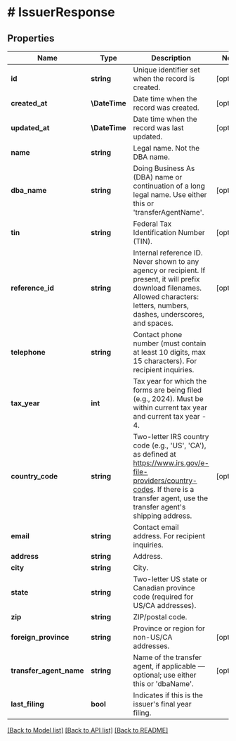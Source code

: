 # # IssuerResponse

## Properties

Name | Type | Description | Notes
------------ | ------------- | ------------- | -------------
**id** | **string** | Unique identifier set when the record is created. | [optional]
**created_at** | **\DateTime** | Date time when the record was created. | [optional]
**updated_at** | **\DateTime** | Date time when the record was last updated. | [optional]
**name** | **string** | Legal name. Not the DBA name. |
**dba_name** | **string** | Doing Business As (DBA) name or continuation of a long legal name. Use either this or &#39;transferAgentName&#39;. | [optional]
**tin** | **string** | Federal Tax Identification Number (TIN). | [optional]
**reference_id** | **string** | Internal reference ID. Never shown to any agency or recipient. If present, it will prefix download filenames. Allowed characters: letters, numbers, dashes, underscores, and spaces. | [optional]
**telephone** | **string** | Contact phone number (must contain at least 10 digits, max 15 characters). For recipient inquiries. |
**tax_year** | **int** | Tax year for which the forms are being filed (e.g., 2024). Must be within current tax year and current tax year - 4. |
**country_code** | **string** | Two-letter IRS country code (e.g., &#39;US&#39;, &#39;CA&#39;), as defined at https://www.irs.gov/e-file-providers/country-codes. If there is a transfer agent, use the transfer agent&#39;s shipping address. | [optional]
**email** | **string** | Contact email address. For recipient inquiries. |
**address** | **string** | Address. |
**city** | **string** | City. |
**state** | **string** | Two-letter US state or Canadian province code (required for US/CA addresses). |
**zip** | **string** | ZIP/postal code. |
**foreign_province** | **string** | Province or region for non-US/CA addresses. | [optional]
**transfer_agent_name** | **string** | Name of the transfer agent, if applicable — optional; use either this or &#39;dbaName&#39;. | [optional]
**last_filing** | **bool** | Indicates if this is the issuer&#39;s final year filing. |

[[Back to Model list]](../../../README.md#models) [[Back to API list]](../../../README.md#endpoints) [[Back to README]](../../../README.md)
